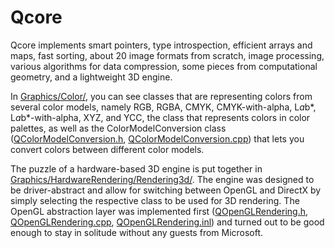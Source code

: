 # Qcore

Qcore implements smart pointers, type introspection, efficient arrays and maps, fast sorting, about 20 image formats from scratch, image processing, various algorithms for data compression, some pieces from computational geometry, and a lightweight 3D engine.

In [Graphics/Color/](Qcore/Graphics/Color), you can see classes that are representing colors from several color models, namely RGB, RGBA, CMYK, CMYK-with-alpha, L*a*b*, L*a*b*-with-alpha, XYZ, and YCC, the class that represents colors in color palettes, as well as the ColorModelConversion class ([QColorModelConversion.h](Qcore/Graphics/Color/QColorModelConversion.h), [QColorModelConversion.cpp](Qcore/Graphics/Color/QColorModelConversion.cpp)) that lets you convert colors between different color models.

The puzzle of a hardware-based 3D engine is put together in [Graphics/HardwareRendering/Rendering3d/](Qcore/Graphics/HardwareRendering/Rendering3d). The engine was designed to be driver-abstract and allow for switching between OpenGL and DirectX by simply selecting the respective class to be used for 3D rendering. The OpenGL abstraction layer was implemented first ([QOpenGLRendering.h](Qcore/Graphics/HardwareRendering/Rendering3d/OpenGL/QOpenGLRendering.h), [QOpenGLRendering.cpp](Qcore/Graphics/HardwareRendering/Rendering3d/OpenGL/QOpenGLRendering.cpp), [QOpenGLRendering.inl](Qcore/Graphics/HardwareRendering/Rendering3d/OpenGL/QOpenGLRendering.inl)) and turned out to be good enough to stay in solitude without any guests from Microsoft.
